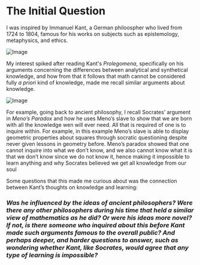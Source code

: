 # The Initial Question
I was inspired by Immanuel Kant, a German philoospher who lived from 1724 to 1804, famous for his works on subjects such
as epistemology, metaphysics, and ethics. 

![Image](https://www.learnliberty.org/wp-content/uploads/2017/02/LL-Blog_Sorens_Kantian-Liberalism_1200-1024x576.jpg)

My interest spiked after reading Kant's _Prolegomena_, specifically on his arguments concerning the differences between analytical and synthetical knowledge, and how from that it follows that math cannot be considered fully _a priori_ kind of knowledge, made me recall similar arguments about knowledge. 

![Image](https://images-na.ssl-images-amazon.com/images/I/41zZLEx4g+L._SX320_BO1,204,203,200_.jpg)

For example, going back to ancient philosophy, I recall Socrates’ argument in _Meno’s Paradox_ and how he uses Meno’s slave to show that we are born with all the knowledge wen will ever need. All that is required of one is to inquire within. For example, in this example Meno’s slave is able to display geometric properties about squares through socratic questioning despite never given lessons in geometry before. Meno’s paradox showed that one cannot inquire into what we don’t know, and we also cannot know what it is that we don’t know since we do not know it, hence making it impossible to learn anything and why Socrates believed we get all knowledge from our soul

Some questions that this made me curious about was the connection between Kant’s thoughts on knowledge and learning:

### _Was he influenced by the ideas of ancient philosophers? Were there any other philosophers during his time that held a similar view of mathematics as he did? Or were his ideas more novel? If not, is there someone who inquired about this before Kant made such arguments famous to the overall public? And perhaps deeper, and harder questions to answer, such as wondering whether Kant, like Socrates, would agree that any type of learning is impossible?_



